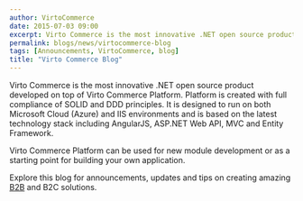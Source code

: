 ```yaml
---
author: VirtoCommerce
date: 2015-07-03 09:00
excerpt: Virto Commerce is the most innovative .NET open source product developed on top of Virto Commerce Platform. Platform is created with full compliance of SOLID and DDD principles. It is designed to run on both Microsoft Cloud (Azure) and IIS environments and is based on the latest technology stack including AngularJS, ASP.NET Web API, MVC and Entity Framework.
permalink: blogs/news/virtocommerce-blog
tags: [Announcements, VirtoCommerce, blog]
title: "Virto Commerce Blog"
---
```

Virto Commerce is the most innovative .NET open source product developed on top of Virto Commerce Platform. Platform is created with full compliance of SOLID and DDD principles. It is designed to run on both Microsoft Cloud (Azure) and IIS environments and is based on the latest technology stack including AngularJS, ASP.NET Web API, MVC and Entity Framework.

Virto Commerce Platform can be used for new module development or as a starting point for building your own application.

Explore this blog for announcements, updates and tips on creating amazing <a href="http://virtocommerce.com/b2b-ecommerce" target="_blank">B2B</a> and B2C solutions.